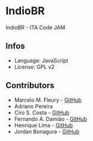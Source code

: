 # IndioBR

IndioBR - ITA Code JAM


## Infos
 * Language: JavaScript
 * License: GPL v2

## Contributors
 * Marcelo M. Fleury - [GitHub](https://github.com/marcelomf)
 * Adriano Pereira
 * Ciro S. Costa - [GitHub](https://github.com/cirocosta)
 * Fernando A. Damião - [GitHub](https://github.com/fadamiao)
 * Henrique Lima - [GitHub](https://github.com/pandalima)
 * Jordan Bonagura - [GitHub](https://github.com/jbonagura)
